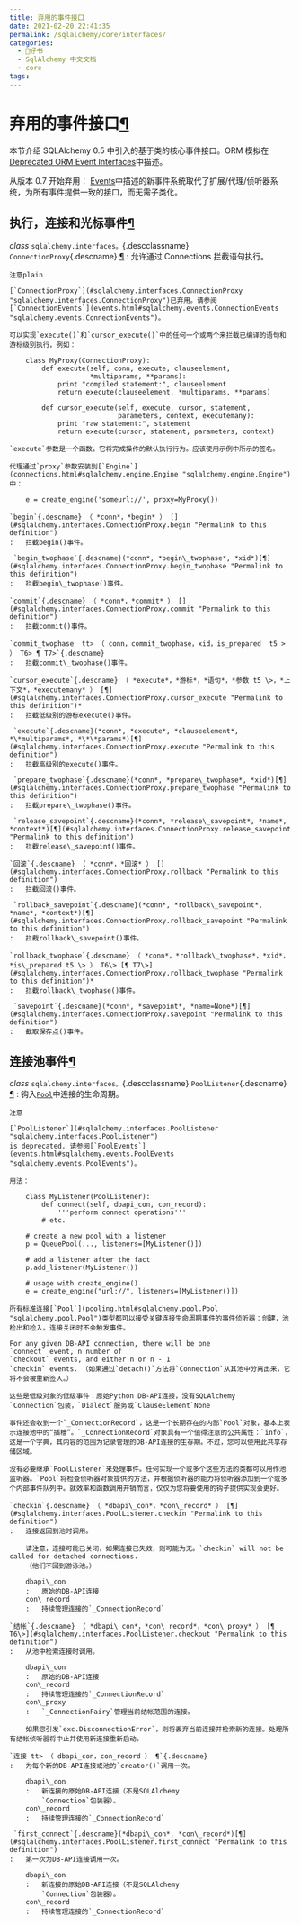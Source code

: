 ```yaml
---
title: 弃用的事件接口
date: 2021-02-20 22:41:35
permalink: /sqlalchemy/core/interfaces/
categories:
  - 📖好书
  - SqlAlchemy 中文文档
  - core
tags:
---
```

弃用的事件接口[¶](#module-sqlalchemy.interfaces "Permalink to this headline")
=============================================================================

本节介绍 SQLAlchemy 0.5 中引入的基于类的核心事件接口。ORM 模拟在[Deprecated
ORM Event Interfaces](orm_deprecated.html)中描述。

从版本 0.7 开始弃用：
[Events](event.html)中描述的新事件系统取代了扩展/代理/侦听器系统，为所有事件提供一致的接口，而无需子类化。

执行，连接和光标事件[¶](#execution-connection-and-cursor-events "Permalink to this headline")
---------------------------------------------------------------------------------------------

*class* `sqlalchemy.interfaces。`{.descclassname} `ConnectionProxy`{.descname} [¶](#sqlalchemy.interfaces.ConnectionProxy "Permalink to this definition")
:   允许通过 Connections 拦截语句执行。

    注意plain

    [`ConnectionProxy`](#sqlalchemy.interfaces.ConnectionProxy "sqlalchemy.interfaces.ConnectionProxy")已弃用。请参阅[`ConnectionEvents`](events.html#sqlalchemy.events.ConnectionEvents "sqlalchemy.events.ConnectionEvents")。

    可以实现`execute()`和`cursor_execute()`中的任何一个或两个来拦截已编译的语句和游标级别执行，例如：

        class MyProxy(ConnectionProxy):
            def execute(self, conn, execute, clauseelement,
                        *multiparams, **params):
                print "compiled statement:", clauseelement
                return execute(clauseelement, *multiparams, **params)

            def cursor_execute(self, execute, cursor, statement,
                               parameters, context, executemany):
                print "raw statement:", statement
                return execute(cursor, statement, parameters, context)

    `execute`参数是一个函数，它将完成操作的默认执行行为。应该使用示例中所示的签名。

    代理通过`proxy`参数安装到[`Engine`](connections.html#sqlalchemy.engine.Engine "sqlalchemy.engine.Engine")中：

        e = create_engine('someurl://', proxy=MyProxy())

    `begin`{.descname} （ *conn*，*begin* ） [](#sqlalchemy.interfaces.ConnectionProxy.begin "Permalink to this definition")
    :   拦截begin()事件。

     `begin_twophase`{.descname}(*conn*, *begin\_twophase*, *xid*)[¶](#sqlalchemy.interfaces.ConnectionProxy.begin_twophase "Permalink to this definition")
    :   拦截begin\_twophase()事件。

    `commit`{.descname} （ *conn*，*commit* ） [](#sqlalchemy.interfaces.ConnectionProxy.commit "Permalink to this definition")
    :   拦截commit()事件。

    `commit_twophase  tt> （ conn，commit_twophase，xid，is_prepared  t5 > ） T6> ¶ T7>`{.descname}
    :   拦截commit\_twophase()事件。

    `cursor_execute`{.descname} （ *execute*，*游标*，*语句*，*参数 t5 \>，*上下文*，*executemany* ） [¶](#sqlalchemy.interfaces.ConnectionProxy.cursor_execute "Permalink to this definition")*
    :   拦截低级别的游标execute()事件。

     `execute`{.descname}(*conn*, *execute*, *clauseelement*, *\*multiparams*, *\*\*params*)[¶](#sqlalchemy.interfaces.ConnectionProxy.execute "Permalink to this definition")
    :   拦截高级别的execute()事件。

     `prepare_twophase`{.descname}(*conn*, *prepare\_twophase*, *xid*)[¶](#sqlalchemy.interfaces.ConnectionProxy.prepare_twophase "Permalink to this definition")
    :   拦截prepare\_twophase()事件。

     `release_savepoint`{.descname}(*conn*, *release\_savepoint*, *name*, *context*)[¶](#sqlalchemy.interfaces.ConnectionProxy.release_savepoint "Permalink to this definition")
    :   拦截release\_savepoint()事件。

    `回滚`{.descname} （ *conn*，*回滚* ） [](#sqlalchemy.interfaces.ConnectionProxy.rollback "Permalink to this definition")
    :   拦截回滚()事件。

     `rollback_savepoint`{.descname}(*conn*, *rollback\_savepoint*, *name*, *context*)[¶](#sqlalchemy.interfaces.ConnectionProxy.rollback_savepoint "Permalink to this definition")
    :   拦截rollback\_savepoint()事件。

    `rollback_twophase`{.descname} （ *conn*，*rollback\_twophase*，*xid*，*is\_prepared t5 \> ） T6\> [¶ T7\>](#sqlalchemy.interfaces.ConnectionProxy.rollback_twophase "Permalink to this definition")*
    :   拦截rollback\_twophase()事件。

     `savepoint`{.descname}(*conn*, *savepoint*, *name=None*)[¶](#sqlalchemy.interfaces.ConnectionProxy.savepoint "Permalink to this definition")
    :   截取保存点()事件。

连接池事件[¶](#connection-pool-events "Permalink to this headline")
-------------------------------------------------------------------

*class* `sqlalchemy.interfaces。`{.descclassname} `PoolListener`{.descname} [¶](#sqlalchemy.interfaces.PoolListener "Permalink to this definition")
:   钩入[`Pool`](pooling.html#sqlalchemy.pool.Pool "sqlalchemy.pool.Pool")中连接的生命周期。

    注意

    [`PoolListener`](#sqlalchemy.interfaces.PoolListener "sqlalchemy.interfaces.PoolListener")
    is deprecated. 请参阅[`PoolEvents`](events.html#sqlalchemy.events.PoolEvents "sqlalchemy.events.PoolEvents")。

    用法：

        class MyListener(PoolListener):
            def connect(self, dbapi_con, con_record):
                '''perform connect operations'''
            # etc.

        # create a new pool with a listener
        p = QueuePool(..., listeners=[MyListener()])

        # add a listener after the fact
        p.add_listener(MyListener())

        # usage with create_engine()
        e = create_engine("url://", listeners=[MyListener()])

    所有标准连接[`Pool`](pooling.html#sqlalchemy.pool.Pool "sqlalchemy.pool.Pool")类型都可以接受关键连接生命周期事件的事件侦听器：创建，池检出和检入。连接关闭时不会触发事件。

    For any given DB-API connection, there will be one
    `connect` event, n number of
    `checkout` events, and either n or n - 1
    `checkin` events. （如果通过`detach()`方法将`Connection`从其池中分离出来，它将不会被重新签入。）

    这些是低级对象的低级事件：原始Python DB-API连接，没有SQLAlchemy
    `Connection`包装，`Dialect`服务或`ClauseElement`None

    事件还会收到一个`_ConnectionRecord`，这是一个长期存在的内部`Pool`对象，基本上表示连接池中的“插槽”。`_ConnectionRecord`对象具有一个值得注意的公共属性：`info`，这是一个字典，其内容的范围为记录管理的DB-API连接的生存期。不过，您可以使用此共享存储区域。

    没有必要继承`PoolListener`来处理事件。任何实现一个或多个这些方法的类都可以用作池监听器。`Pool`将检查侦听器对象提供的方法，并根据侦听器的能力将侦听器添加到一个或多个内部事件队列中。就效率和函数调用开销而言，仅仅为您将要使用的钩子提供实现会更好。

    `checkin`{.descname} （ *dbapi\_con*，*con\_record* ） [¶](#sqlalchemy.interfaces.PoolListener.checkin "Permalink to this definition")
    :   连接返回到池时调用。

        请注意，连接可能已关闭，如果连接已失效，则可能为无。`checkin` will not be called for detached connections.
        （他们不回到游泳池。）

        dbapi\_con
        :   原始的DB-API连接
        con\_record
        :   持续管理连接的`_ConnectionRecord`

    `结帐`{.descname} （ *dbapi\_con*，*con\_record*，*con\_proxy* ） [¶ T6\>](#sqlalchemy.interfaces.PoolListener.checkout "Permalink to this definition")
    :   从池中检索连接时调用。

        dbapi\_con
        :   原始的DB-API连接
        con\_record
        :   持续管理连接的`_ConnectionRecord`
        con\_proxy
        :   `_ConnectionFairy`管理当前结帐范围的连接。

        如果您引发`exc.DisconnectionError`，则将丢弃当前连接并检索新的连接。处理所有结帐侦听器将中止并使用新连接重新启动。

    `连接 tt> （ dbapi_con，con_record ） ¶`{.descname}
    :   为每个新的DB-API连接或池的`creator()`调用一次。

        dbapi\_con
        :   新连接的原始DB-API连接（不是SQLAlchemy
            `Connection`包装器）。
        con\_record
        :   持续管理连接的`_ConnectionRecord`

     `first_connect`{.descname}(*dbapi\_con*, *con\_record*)[¶](#sqlalchemy.interfaces.PoolListener.first_connect "Permalink to this definition")
    :   第一次为DB-API连接调用一次。

        dbapi\_con
        :   新连接的原始DB-API连接（不是SQLAlchemy
            `Connection`包装器）。
        con\_record
        :   持续管理连接的`_ConnectionRecord`


